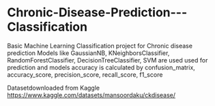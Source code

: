 # Chronic-Disease-Prediction---Classification
Basic Machine Learning Classification project for Chronic disease prediction
Models like GaussianNB, KNeighborsClassifier, RandomForestClassifier, DecisionTreeClassifier, SVM are used used for prediction 
and models accuracy is calculated by confusion_matrix, accuracy_score, precision_score, recall_score, f1_score


Datasetdownloaded from Kaggle https://www.kaggle.com/datasets/mansoordaku/ckdisease/
